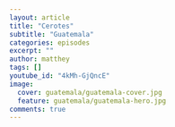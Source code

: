 ```yaml
---
layout: article
title: "Cerotes"
subtitle: "Guatemala"
categories: episodes
excerpt: ""
author: matthey
tags: []
youtube_id: "4kMh-GjQncE"
image:
  cover: guatemala/guatemala-cover.jpg
  feature: guatemala/guatemala-hero.jpg
comments: true
---
```


